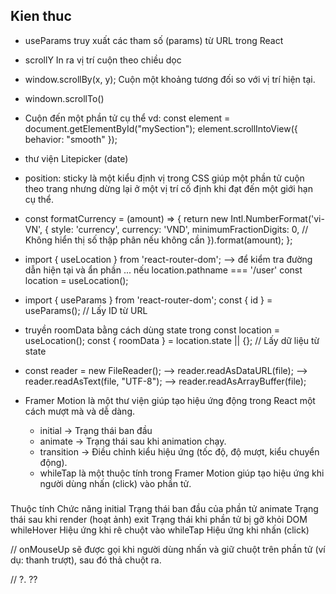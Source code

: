 ## Kien thuc

-   useParams truy xuất các tham số (params) từ URL trong React
-   scrollY In ra vị trí cuộn theo chiều dọc
-   window.scrollBy(x, y); Cuộn một khoảng tương đối so với vị trí hiện tại.
-   windown.scrollTo()
-   Cuộn đến một phần tử cụ thể
    vd: const element = document.getElementById("mySection");
    element.scrollIntoView({ behavior: "smooth" });

-   thư viện Litepicker (date)
-   position: sticky là một kiểu định vị trong CSS giúp một phần tử cuộn theo trang nhưng dừng lại ở một vị trí cố định khi đạt đến một giới hạn cụ thể.

-   const formatCurrency = (amount) => {
    return new Intl.NumberFormat('vi-VN', {
    style: 'currency',
    currency: 'VND',
    minimumFractionDigits: 0, // Không hiển thị số thập phân nếu không cần
    }).format(amount);
    };

-   import { useLocation } from 'react-router-dom';
    --> để kiểm tra đường dẫn hiện tại và ẩn phần ... nếu location.pathname === '/user'
    const location = useLocation();
-   import { useParams } from 'react-router-dom';
    const { id } = useParams(); // Lấy ID từ URL

-   truyền roomData bằng cách dùng state trong <Link>
    const location = useLocation();
    const { roomData } = location.state || {}; // Lấy dữ liệu từ state

-   const reader = new FileReader();
    --> reader.readAsDataURL(file);
    --> reader.readAsText(file, "UTF-8");
    --> reader.readAsArrayBuffer(file);

-   Framer Motion là một thư viện giúp tạo hiệu ứng động trong React một cách mượt mà và dễ dàng.

    -   initial → Trạng thái ban đầu
    -   animate → Trạng thái sau khi animation chạy.
    -   transition → Điều chỉnh kiểu hiệu ứng (tốc độ, độ mượt, kiểu chuyển động).
    -   whileTap là một thuộc tính trong Framer Motion giúp tạo hiệu ứng khi người dùng nhấn (click) vào phần tử.

###

Thuộc tính Chức năng
initial Trạng thái ban đầu của phần tử
animate Trạng thái sau khi render (hoạt ảnh)
exit Trạng thái khi phần tử bị gỡ khỏi DOM
whileHover Hiệu ứng khi rê chuột vào
whileTap Hiệu ứng khi nhấn (click)

//
onMouseUp sẽ được gọi khi người dùng nhấn và giữ chuột trên phần tử (ví dụ: thanh trượt), sau đó thả chuột ra.



//
?.
?? 